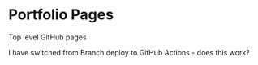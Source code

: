 # Portfolio Pages
Top level GitHub pages

I have switched from Branch deploy to GitHub Actions - does this work?